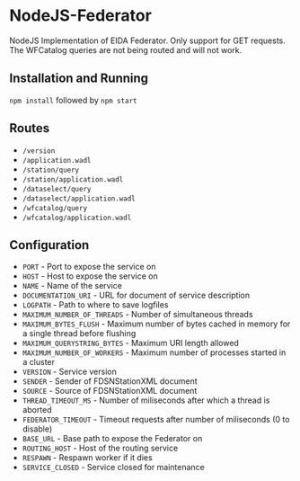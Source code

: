 # NodeJS-Federator
NodeJS Implementation of EIDA Federator. Only support for GET requests. The WFCatalog queries are not being routed and will not work.

## Installation and Running

`npm install` followed by `npm start`

## Routes

* `/version`
* `/application.wadl`
* `/station/query`
* `/station/application.wadl`
* `/dataselect/query`
* `/dataselect/application.wadl`
* `/wfcatalog/query`
* `/wfcatalog/application.wadl`

## Configuration

* `PORT` - Port to expose the service on
* `HOST` - Host to expose the service on
* `NAME` - Name of the service
* `DOCUMENTATION_URI` - URL for document of service description
* `LOGPATH` - Path to where to save logfiles
* `MAXIMUM_NUMBER_OF_THREADS` - Number of simultaneous threads
* `MAXIMUM_BYTES_FLUSH` - Maximum number of bytes cached in memory for a single thread before flushing
* `MAXIMUM_QUERYSTRING_BYTES` - Maximum URI length allowed
* `MAXIMUM_NUMBER_OF_WORKERS` - Maximum number of processes started in a cluster
* `VERSION` - Service version
* `SENDER` - Sender of FDSNStationXML document
* `SOURCE` - Source of FDSNStationXML document
* `THREAD_TIMEOUT_MS` - Number of miliseconds after which a thread is aborted
* `FEDERATOR_TIMEOUT` - Timeout requests after number of miliseconds (0 to disable)
* `BASE_URL` - Base path to expose the Federator on
* `ROUTING_HOST` - Host of the routing service
* `RESPAWN` - Respawn worker if it dies
* `SERVICE_CLOSED` - Service closed for maintenance
